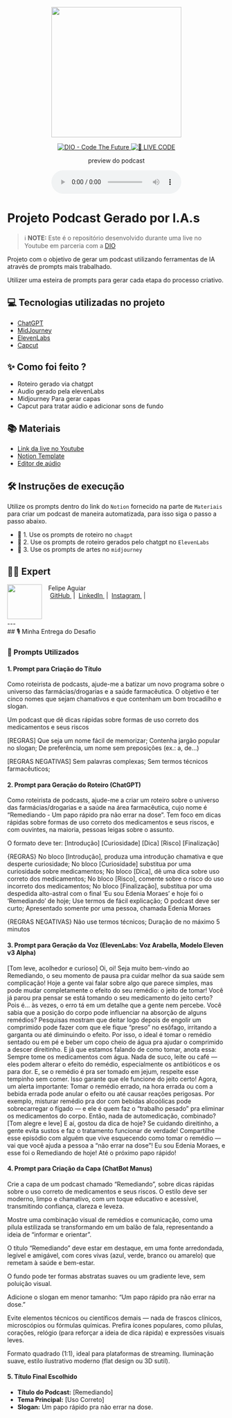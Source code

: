 <p align="center">
<img 
    src="./assets/cover.png"
    width="300"
/>
</p>

<p align="center">
<a href="https://dio.me/">
    <img 
        src="https://img.shields.io/badge/DIO-Code_The_Future-28DA77?logo=youtube" 
        alt="DIO - Code The Future">
</a>
<a href="https://dio.me/">
<img 
    src="https://img.shields.io/badge/🔴_LIVE_CODE-FF5E72" 
    alt="🔴 LIVE CODE">
</a>
</p>

<p align="center">
    preview do podcast
</p>

<div align="center">
    <audio src="output/podcast_editado.MP3" controls title="Podcast editado"></audio>
</div>

# Projeto Podcast Gerado por I.A.s


 > ℹ️ **NOTE:** Este é o repositório desenvolvido durante uma live no Youtube em parceria com a [DIO](https://dio.me)

Projeto com o objetivo de gerar um podcast utilizando ferramentas de IA através de prompts mais trabalhado.

Utilizer uma esteira de prompts para gerar cada etapa do processo criativo.

## 💻 Tecnologias utilizadas no projeto

- [ChatGPT](https://chat.openai.com/) 
- [MidJourney](https://www.midjourney.com/app/)
- [ElevenLabs](https://beta.elevenlabs.io/)
- [Capcut](https://www.capcut.com/pt-br/)

## ✨ Como foi feito ?

- Roteiro gerado via chatgpt
- Audio gerado pela elevenLabs
- Midjourney Para gerar capas
- Capcut para tratar aúdio e adicionar sons de fundo

## 📚 Materiais

- [Link da live no Youtube](https://www.youtube.com)
- [Notion Template](https://helpful-jump-17b.notion.site/PAS-Podcast-AI-Studio-210489e15d7a4a73b743bb159e45d06f?pvs=4)
- [Editor de aúdio](https://www.capcut.com/editor?from_page=landing_page&__action_from=picture_V%C3%ADdeos%20profissionais%20em%20minutos,%20n%C3%A3o%20em%20horas.)


## 🛠️ Instruções de execução

Utilize os prompts dentro do link do `Notion` fornecido na parte de `Materiais` para criar um podcast de maneira automatizada, para isso siga o passo a passo abaixo.

- 🤖 1. Use os prompts de roteiro no `chagpt`
- 🤖 2. Use os prompts de roteiro gerados pelo chatgpt no  `ElevenLabs`
- 🤖 3. Use os prompts de artes no `midjourney`

## 👨‍💻 Expert

<p>
    <img 
      align=left 
      margin=10 
      width=80 
      src="https://avatars.githubusercontent.com/u/37452836?v=4"
    />
    <p>&nbsp&nbsp&nbspFelipe Aguiar<br>
    &nbsp&nbsp&nbsp
    <a 
        href="https://github.com/felipeAguiarCode">
        GitHub
    </a>
    &nbsp;|&nbsp;
    <a 
        href="www.linkedin.com/in/felipe-exe">
        LinkedIn
    </a>
    &nbsp;|&nbsp;
    <a 
        href="https://www.instagram.com/felipeaguiar.exe/">
        Instagram
    </a>
    &nbsp;|&nbsp;</p>
</p>
<br/><br/>
---
<br> 
## 🎙️ Minha Entrega do Desafio

### 📝 Prompts Utilizados
    
#### 1. Prompt para Criação do Título
Como roteirista de podcasts, ajude-me a batizar um novo programa sobre o universo das farmácias/drogarias e a saúde farmacêutica. O objetivo é ter cinco nomes que sejam chamativos e que contenham um bom trocadilho e slogan.

Um podcast que dê dicas rápidas sobre formas de uso correto dos medicamentos e seus riscos

[REGRAS]
Que seja um nome fácil de memorizar;
Contenha jargão popular no slogan;
De preferência, um nome sem preposições (ex.: a, de...)

[REGRAS NEGATIVAS]
Sem palavras complexas;
Sem termos técnicos farmacêuticos;

#### 2. Prompt para Geração do Roteiro (ChatGPT)
Como roteirista de podcasts, ajude-me a criar um roteiro sobre o universo das farmácias/drogarias e a saúde na área farmacêutica, cujo nome é “Remediando - Um papo rápido pra não errar na dose”. Tem foco em dicas rápidas sobre formas de uso correto dos medicamentos e seus riscos, e com ouvintes, na maioria, pessoas leigas sobre o assunto.

O formato deve ter:
[Introdução]
[Curiosidade]
[Dica]
[Risco]
[Finalização]

{REGRAS}
No bloco [Introdução], produza uma introdução chamativa e que desperte curiosidade;
No bloco [Curiosidade] substitua por uma curiosidade sobre medicamentos;
No bloco [Dica], dê uma dica sobre uso correto dos medicamentos;
No bloco [Risco], comente sobre o risco do uso incorreto dos medicamentos;
No bloco [Finalização], substitua por uma despedida alto-astral com o final ‘Eu sou Edenia Moraes’ e hoje foi o ‘Remediando’ de hoje;
Use termos de fácil explicação;
O podcast deve ser curto;
Apresentado somente por uma pessoa, chamada Edenia Moraes

{REGRAS NEGATIVAS}
Não use termos técnicos;
Duração de no máximo 5 minutos

#### 3. Prompt para Geração da Voz (ElevenLabs: Voz Arabella, Modelo Eleven v3 Alpha)
[Tom leve, acolhedor e curioso]
 Oi, oi! Seja muito bem-vindo ao Remediando, o seu momento de pausa pra cuidar melhor da sua saúde sem complicação!
 Hoje a gente vai falar sobre algo que parece simples, mas pode mudar completamente o efeito do seu remédio: o jeito de tomar!
 Você já parou pra pensar se está tomando o seu medicamento do jeito certo? Pois é… às vezes, o erro tá em um detalhe que a gente nem percebe.
Você sabia que a posição do corpo pode influenciar na absorção de alguns remédios?
 Pesquisas mostram que deitar logo depois de engolir um comprimido pode fazer com que ele fique “preso” no esôfago, irritando a garganta ou até diminuindo o efeito.
 Por isso, o ideal é tomar o remédio sentado ou em pé e beber um copo cheio de água pra ajudar o comprimido a descer direitinho.
E já que estamos falando de como tomar, anota essa:
Sempre tome os medicamentos com água.
Nada de suco, leite ou café — eles podem alterar o efeito do remédio, especialmente os antibióticos e os para dor.
E, se o remédio é pra ser tomado em jejum, respeite esse tempinho sem comer. Isso garante que ele funcione do jeito certo!
Agora, um alerta importante:
Tomar o remédio errado, na hora errada ou com a bebida errada pode anular o efeito ou até causar reações perigosas.
Por exemplo, misturar remédio pra dor com bebidas alcoólicas pode sobrecarregar o fígado — e ele é quem faz o “trabalho pesado” pra eliminar os medicamentos do corpo.
Então, nada de automedicação, combinado?
 [Tom alegre e leve]
E aí, gostou da dica de hoje?
Se cuidando direitinho, a gente evita sustos e faz o tratamento funcionar de verdade!
Compartilhe esse episódio com alguém que vive esquecendo como tomar o remédio — vai que você ajuda a pessoa a “não errar na dose”!
Eu sou Edenia Moraes, e esse foi o Remediando de hoje! Até o próximo papo rápido!

#### 4. Prompt para Criação da Capa (ChatBot Manus)
Crie a capa de um podcast chamado “Remediando”, sobre dicas rápidas sobre o uso correto de medicamentos e seus riscos.
O estilo deve ser moderno, limpo e chamativo, com um toque educativo e acessível, transmitindo confiança, clareza e leveza.

Mostre uma combinação visual de remédios e comunicação, como uma pílula estilizada se transformando em um balão de fala, representando a ideia de “informar e orientar”.

O título “Remediando” deve estar em destaque, em uma fonte arredondada, legível e amigável, com cores vivas (azul, verde, branco ou amarelo) que remetam à saúde e bem-estar.

O fundo pode ter formas abstratas suaves ou um gradiente leve, sem poluição visual.

Adicione o slogan em menor tamanho:
“Um papo rápido pra não errar na dose.”

Evite elementos técnicos ou científicos demais — nada de frascos clínicos, microscópios ou fórmulas químicas. Prefira ícones populares, como pílulas, corações, relógio (para reforçar a ideia de dica rápida) e expressões visuais leves.

Formato quadrado (1:1), ideal para plataformas de streaming.
Iluminação suave, estilo ilustrativo moderno (flat design ou 3D sutil).

#### 5. Título Final Escolhido
    
* **Título do Podcast:** [Remediando]
* **Tema Principal:** [Uso Correto]
* **Slogan:** Um papo rápido pra não errar na dose.
